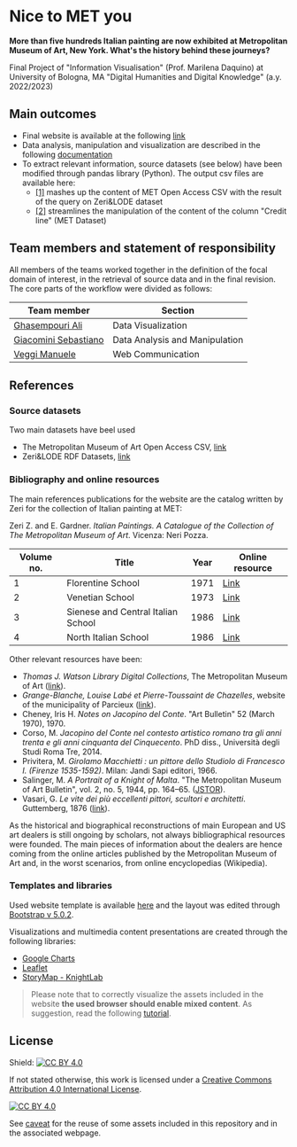 # Nice to MET you

**More than five hundreds Italian painting are now exhibited at Metropolitan Museum of Art, New York. What's the history behind these journeys?**

Final Project of "Information Visualisation" (Prof. Marilena Daquino) at University of Bologna, MA "Digital Humanities and Digital Knowledge" (a.y. 2022/2023)

## Main outcomes

- Final website is available at the following [link](https://manueleveggi.github.io/infoviz/)
- Data analysis, manipulation and visualization are described in the following [documentation]()
- To extract relevant information, source datasets (see below) have been modified through pandas library (Python). The output csv files are available here: 
  - [[1]]() mashes up the content of MET Open Access CSV with the result of the query on Zeri&LODE dataset 
  - [[2]](https://github.com/ManueleVeggi/infoviz/blob/8c167835b30a3f6009dc1050b2c8b3e8b0d91565/data_management/transfers.csv) streamlines the manipulation of the content of the column "Credit line" (MET Dataset)

## Team members and statement of responsibility

All members of the teams worked together in the definition of the focal domain of interest, in the retrieval of source data and in the final revision. The core parts of the workflow were divided as follows:  

| Team member                                                         | Section            |
|---------------------------------------------------------------------|--------------------|
| [Ghasempouri Ali](mailto:seyedali.ghasempouri@studio.unibo.it)      | Data Visualization |
| [Giacomini Sebastiano](mailto:sebastiano.giacomini@studio.unibo.it) | Data Analysis and Manipulation |
| [Veggi Manuele](mailto:manuele.veggi@studio.unibo.it)               | Web Communication  |


## References

### Source datasets

Two main datasets have beel used

- The Metropolitan Museum of Art Open Access CSV, [link](https://github.com/metmuseum/openaccess/blob/master/MetObjects.csv)
- Zeri&LODE RDF Datasets, [link](http://data.fondazionezeri.unibo.it/)

### Bibliography and online resources

The main references publications for the website are the catalog written by Zeri for the collection of Italian painting at MET:

Zeri Z. and E. Gardner. <i>Italian Paintings. A Catalogue of the Collection of
The Metropolitan Museum of Art</i>. Vicenza: Neri Pozza.

| Volume no. | Title| Year | Online resource  |
|------------|------|------|------------------|
| 1          | Florentine School                  | 1971 | [Link](https://www.metmuseum.org/art/metpublications/italian_paintings_a_catalogue_of_the_collection_of_the_metropolitan_museum_of_art_vol_1_florentin)      |
| 2          | Venetian School                    | 1973 | [Link](http://www.metmuseum.org/art/metpublications/italian_paintings_a_catalogue_of_the_collection_of_the_metropolitan_museum_of_art_vol_2_venetian_school) |
| 3          | Sienese and Central Italian School | 1986 | [Link](https://www.metmuseum.org/art/metpublications/italian_paintings_a_catalogue_of_the_collection_of_the_metropolitan_museum_of_art_vol_3_sienese_a)      |
| 4          | North Italian School               | 1986 | [Link](https://www.metmuseum.org/art/metpublications/Italian_Paintings_A_Catalogue_of_the_Collection_of_The_Metropolitan_Museum_of_Art_Vol_4_North_Ita)      |

Other relevant resources have been:

- <i>Thomas J. Watson Library Digital Collections</i>, The Metropolitan Museum of Art ([link](https://www.metmuseum.org/art/libraries-and-research-centers/watson-digital-collections)).
- <i>Grange-Blanche, Louise Labé et Pierre-Toussaint de Chazelles</i>, website of the municipality of Parcieux ([link](https://www.parcieux.fr/Grange-Blanche-Louise-Labe-et-Pierre-Toussaint-de-Chazelles.html?lang=fr)).
- Cheney, Iris H. <i>Notes on Jacopino del Conte</i>. "Art Bulletin" 52 (March 1970), 1970.
- Corso, M. <i>Jacopino del Conte nel contesto artistico romano tra gli anni trenta e gli anni cinquanta del Cinquecento</i>. PhD diss., Università degli Studi Roma Tre, 2014.
- Privitera, M. <i>Girolamo Macchietti : un pittore dello Studiolo di Francesco I. (Firenze 1535-1592)</i>. Milan: Jandi Sapi editori, 1966.
- Salinger, M. <i>A Portrait of a Knight of Malta</i>. "The Metropolitan Museum of Art Bulletin", vol. 2, no. 5, 1944, pp. 164–65. ([JSTOR](https://doi.org/10.2307/3257124)).
- Vasari, G. <i>Le vite dei più eccellenti pittori, scultori e architetti</i>. Guttemberg, 1876 ([link](https://books.google.it/books?hl=it&lr=&id=97PcyE3ksa4C&oi=fnd&pg=PA3&dq=vasari+vite&ots=m6DvwRDKtZ&sig=4-wbsqnw-NrFU_dCCeNVQzTeEz8&redir_esc=y#v=onepage&q=vasari%20vite&f=false)).

As the historical and biographical reconstructions of main European and US art dealers is still ongoing by scholars, not always bibliographical resources were founded. The main pieces of information about the dealers are hence coming from the online articles published by the Metropolitan Museum of Art and, in the worst scenarios, from online encyclopedias (Wikipedia). 

### Templates and libraries

Used website template is available [here](https://github.com/BuckyMaler/global) and the layout was edited through [Bootstrap v 5.0.2](https://getbootstrap.com/).

Visualizations and multimedia content presentations are created through the following libraries:
- [Google Charts](https://developers.google.com/chart)
- [Leaflet](https://leafletjs.com/)
- [StoryMap - KnightLab](https://storymap.knightlab.com/)

> Please note that to correctly visualize the assets included in the website **the used browser should enable mixed content**. As suggestion, read the following [tutorial](https://experienceleague.adobe.com/docs/target/using/experiences/vec/troubleshoot-composer/mixed-content.html?lang=it). 

## License

Shield: [![CC BY 4.0][cc-by-shield]][cc-by]

If not stated otherwise, this work is licensed under a
[Creative Commons Attribution 4.0 International License][cc-by].

[![CC BY 4.0][cc-by-image]][cc-by]

[cc-by]: http://creativecommons.org/licenses/by/4.0/
[cc-by-image]: https://i.creativecommons.org/l/by/4.0/88x31.png
[cc-by-shield]: https://img.shields.io/badge/License-CC%20BY%204.0-lightgrey.svg

See [caveat](assets/zeriLetters/CopyrightLetters.md) for the reuse of some assets included in this repository and in the associated webpage.
